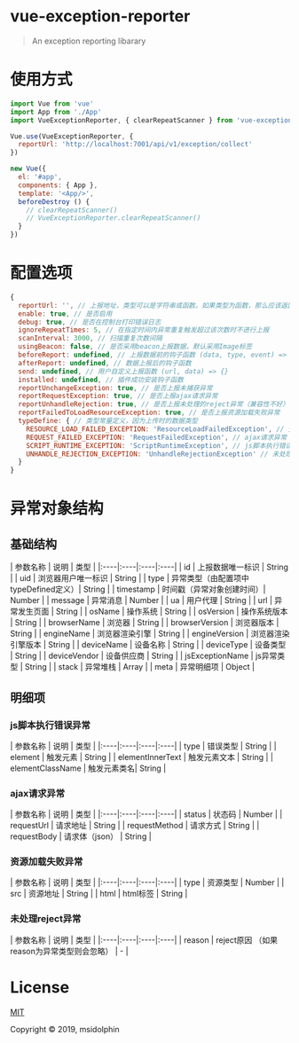 # vue-exception-reporter

> An exception reporting libarary

# 使用方式
```js
import Vue from 'vue'
import App from './App'
import VueExceptionReporter, { clearRepeatScanner } from 'vue-exception-reporter'

Vue.use(VueExceptionReporter, {
  reportUrl: 'http://localhost:7001/api/v1/exception/collect'
})

new Vue({
  el: '#app',
  components: { App },
  template: '<App/>',
  beforeDestroy () {
    // clearRepeatScanner()
    // VueExceptionReporter.clearRepeatScanner()
  }
})
```

# 配置选项
```js
{
  reportUrl: '', // 上报地址，类型可以是字符串或函数。如果类型为函数，那么应该返回字符串
  enable: true, // 是否启用
  debug: true, // 是否在控制台打印错误日志
  ignoreRepeatTimes: 5, // 在指定时间内异常重复触发超过该次数时不进行上报
  scanInterval: 3000, // 扫描重复次数间隔
  usingBeacon: false, // 是否采用beacon上报数据，默认采用Image标签
  beforeReport: undefined, // 上报数据前的钩子函数 (data, type, event) => {} 注意：如果异常对象被置为空，则不会进行上报
  afterReport: undefined, // 数据上报后的钩子函数
  send: undefined, // 用户自定义上报函数 (url, data) => {}
  installed: undefined, // 插件成功安装钩子函数
  reportUnchangeException: true, // 是否上报未捕获异常
  reportRequestException: true, // 是否上报ajax请求异常
  reportUnhandleRejection: true, // 是否上报未处理的reject异常（兼容性不好）
  reportFailedToLoadResourceException: true, // 是否上报资源加载失败异常
  typeDefine: { // 类型常量定义，因为上传时的数据类型
    RESOURCE_LOAD_FAILED_EXCEPTION: 'ResourceLoadFailedException', // 资源加载失败异常
    REQUEST_FAILED_EXCEPTION: 'RequestFailedException', // ajax请求异常
    SCRIPT_RUNTIME_EXCEPTION: 'ScriptRuntimeException', // js脚本执行错误异常
    UNHANDLE_REJECTION_EXCEPTION: 'UnhandleRejectionException' // 未处理reject异常
  }
}
```

# 异常对象结构

## 基础结构
| 参数名称   | 说明   | 类型   | 
|:----|:----|:----|:----|
| id   | 上报数据唯一标识   | String   | 
| uid   | 浏览器用户唯一标识   | String   | 
| type   | 异常类型（由配置项中typeDefined定义）| String   | 
| timestamp | 时间戳（异常对象创建时间）| Number  | 
| message | 异常消息  | Number   |
| ua | 用户代理  | String   | 
| url | 异常发生页面  | String   |
| osName | 操作系统  | String   | 
| osVersion | 操作系统版本  | String   | 
| browserName | 浏览器  | String   | 
| browserVersion | 浏览器版本  | String   | 
| engineName | 浏览器渲染引擎  | String   | 
| engineVersion | 浏览器渲染引擎版本  | String   | 
| deviceName | 设备名称  | String   | 
| deviceType | 设备类型  | String   | 
| deviceVendor | 设备供应商  | String   | 
| jsExceptionName | js异常类型 | String   | 
| stack | 异常堆栈 | Array  | 
| meta | 异常明细项  | Object   | 


## 明细项

### js脚本执行错误异常
| 参数名称   | 说明   | 类型   | 
|:----|:----|:----|:----|
| type   | 错误类型   | String   | 
| element   | 触发元素   | String   | 
| elementInnerText   | 触发元素文本 | String   | 
| elementClassName | 触发元素类名| String  | 


### ajax请求异常
| 参数名称   | 说明   | 类型   | 
|:----|:----|:----|:----|
| status   | 状态码   | Number   | 
| requestUrl   | 请求地址   | String   | 
| requestMethod   | 请求方式 | String   | 
| requestBody | 请求体（json） | String  | 

### 资源加载失败异常
| 参数名称   | 说明   | 类型   | 
|:----|:----|:----|:----|
| type   | 资源类型   | Number   | 
| src    | 资源地址   | String   | 
| html   | html标签 | String   | 


### 未处理reject异常
| 参数名称   | 说明   | 类型   | 
|:----|:----|:----|:----|
| reason   | reject原因 （如果reason为异常类型则会忽略）  | -   | 



# License
[MIT](http://opensource.org/licenses/MIT)

Copyright © 2019, msidolphin
